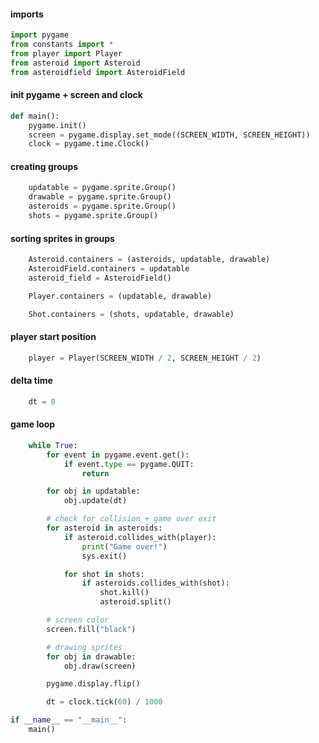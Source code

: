 #### imports

``` python
import pygame
from constants import *
from player import Player
from asteroid import Asteroid
from asteroidfield import AsteroidField
```

#### init pygame + screen and clock

``` python
def main():
	pygame.init()
	screen = pygame.display.set_mode((SCREEN_WIDTH, SCREEN_HEIGHT))
	clock = pygame.time.Clock()
```

#### creating groups

``` python
	updatable = pygame.sprite.Group()
	drawable = pygame.sprite.Group()
	asteroids = pygame.sprite.Group()
	shots = pygame.sprite.Group()
```

#### sorting sprites in groups

``` python
	Asteroid.containers = (asteroids, updatable, drawable)
	AsteroidField.containers = updatable
	asteroid_field = AsteroidField()

	Player.containers = (updatable, drawable)

	Shot.containers = (shots, updatable, drawable)
```

#### player start position

``` python
	player = Player(SCREEN_WIDTH / 2, SCREEN_HEIGHT / 2)
```

#### delta time

``` python
	dt = 0
```

#### game loop

``` python
	while True: 
		for event in pygame.event.get():
			if event.type == pygame.QUIT:
				return

		for obj in updatable:
			obj.update(dt)

		# check for collision + game over exit
		for asteroid in asteroids:
			if asteroid.collides_with(player):
				print("Game over!")
				sys.exit()

			for shot in shots:
				if asteroids.collides_with(shot):
					shot.kill()
					asteroid.split()

		# screen color
		screen.fill("black")

		# drawing sprites
		for obj in drawable:
			obj.draw(screen)

		pygame.display.flip()

		dt = clock.tick(60) / 1000

if __name__ == "__main__":
	main()
```
